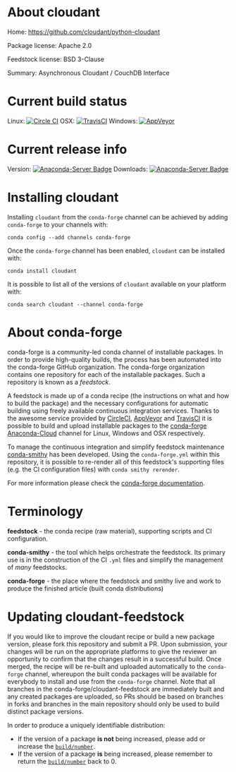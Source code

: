 About cloudant
==============

Home: https://github.com/cloudant/python-cloudant

Package license: Apache 2.0

Feedstock license: BSD 3-Clause

Summary: Asynchronous Cloudant / CouchDB Interface



Current build status
====================

Linux: [![Circle CI](https://circleci.com/gh/conda-forge/cloudant-feedstock.svg?style=shield)](https://circleci.com/gh/conda-forge/cloudant-feedstock)
OSX: [![TravisCI](https://travis-ci.org/conda-forge/cloudant-feedstock.svg?branch=master)](https://travis-ci.org/conda-forge/cloudant-feedstock)
Windows: [![AppVeyor](https://ci.appveyor.com/api/projects/status/github/conda-forge/cloudant-feedstock?svg=True)](https://ci.appveyor.com/project/conda-forge/cloudant-feedstock/branch/master)

Current release info
====================
Version: [![Anaconda-Server Badge](https://anaconda.org/conda-forge/cloudant/badges/version.svg)](https://anaconda.org/conda-forge/cloudant)
Downloads: [![Anaconda-Server Badge](https://anaconda.org/conda-forge/cloudant/badges/downloads.svg)](https://anaconda.org/conda-forge/cloudant)

Installing cloudant
===================

Installing `cloudant` from the `conda-forge` channel can be achieved by adding `conda-forge` to your channels with:

```
conda config --add channels conda-forge
```

Once the `conda-forge` channel has been enabled, `cloudant` can be installed with:

```
conda install cloudant
```

It is possible to list all of the versions of `cloudant` available on your platform with:

```
conda search cloudant --channel conda-forge
```


About conda-forge
=================

conda-forge is a community-led conda channel of installable packages.
In order to provide high-quality builds, the process has been automated into the
conda-forge GitHub organization. The conda-forge organization contains one repository
for each of the installable packages. Such a repository is known as a *feedstock*.

A feedstock is made up of a conda recipe (the instructions on what and how to build
the package) and the necessary configurations for automatic building using freely
available continuous integration services. Thanks to the awesome service provided by
[CircleCI](https://circleci.com/), [AppVeyor](http://www.appveyor.com/)
and [TravisCI](https://travis-ci.org/) it is possible to build and upload installable
packages to the [conda-forge](https://anaconda.org/conda-forge)
[Anaconda-Cloud](http://docs.anaconda.org/) channel for Linux, Windows and OSX respectively.

To manage the continuous integration and simplify feedstock maintenance
[conda-smithy](http://github.com/conda-forge/conda-smithy) has been developed.
Using the ``conda-forge.yml`` within this repository, it is possible to re-render all of
this feedstock's supporting files (e.g. the CI configuration files) with ``conda smithy rerender``.

For more information please check the [conda-forge documentation](https://conda-forge.org/docs/).

Terminology
===========

**feedstock** - the conda recipe (raw material), supporting scripts and CI configuration.

**conda-smithy** - the tool which helps orchestrate the feedstock.
                   Its primary use is in the construction of the CI ``.yml`` files
                   and simplify the management of *many* feedstocks.

**conda-forge** - the place where the feedstock and smithy live and work to
                  produce the finished article (built conda distributions)


Updating cloudant-feedstock
===========================

If you would like to improve the cloudant recipe or build a new
package version, please fork this repository and submit a PR. Upon submission,
your changes will be run on the appropriate platforms to give the reviewer an
opportunity to confirm that the changes result in a successful build. Once
merged, the recipe will be re-built and uploaded automatically to the
`conda-forge` channel, whereupon the built conda packages will be available for
everybody to install and use from the `conda-forge` channel.
Note that all branches in the conda-forge/cloudant-feedstock are
immediately built and any created packages are uploaded, so PRs should be based
on branches in forks and branches in the main repository should only be used to
build distinct package versions.

In order to produce a uniquely identifiable distribution:
 * If the version of a package **is not** being increased, please add or increase
   the [``build/number``](http://conda.pydata.org/docs/building/meta-yaml.html#build-number-and-string).
 * If the version of a package **is** being increased, please remember to return
   the [``build/number``](http://conda.pydata.org/docs/building/meta-yaml.html#build-number-and-string)
   back to 0.